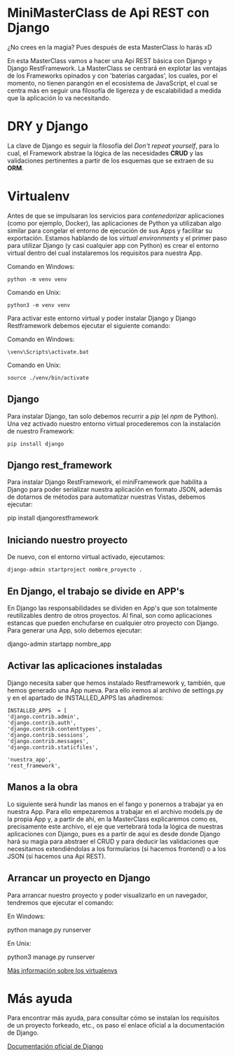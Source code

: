 # MiniMasterClass de Api REST con Django

¿No crees en la magia? Pues después de esta MasterClass lo harás xD

En esta MasterClass vamos a hacer una Api REST básica con Django y Django RestFramework. La MasterClass se centrará en explotar las ventajas de los Frameworks opinados y con 'baterías cargadas', los cuales, por el momento, no tienen parangón en el ecosistema de JavaScript, el cual se centra más en seguir una filosofía de ligereza y de escalabilidad a medida que la aplicación lo va necesitando.


# DRY y Django

La clave de Django es seguir la filosofía del *Don't repeat yourself*, para lo cual, el Framework abstrae la lógica de las necesidades **CRUD** y las validaciones pertinentes a partir de los esquemas que se extraen de su **ORM**.


# Virtualenv

Antes de que se impulsaran los servicios para *contenedorizar* aplicaciones (como por ejemplo, Docker), las aplicaciones de Python ya utilizaban algo similar para congelar el entorno de ejecución de sus Apps y facilitar su exportación. Estamos hablando de los *virtual environments* y el primer paso para utilizar Django (y casi cualquier app con Python) es crear el entorno virtual dentro del cual instalaremos los requisitos para nuestra App.

Comando en Windows:

    python -m venv venv

  Comando en Unix:

    python3 -m venv venv

Para activar este entorno virtual y poder instalar Django y Django Restframework debemos ejecutar el siguiente comando:

Comando en Windows:

    \venv\Scripts\activate.bat

Comando en Unix:

    source ./venv/bin/activate


## Django

Para instalar Django, tan solo debemos recurrir a *pip* (el *npm* de Python). Una vez activado nuestro entorno virtual procederemos con la instalación de nuestro Framework:

    pip install django

## Django rest_framework

Para instalar Django RestFramework, el miniFramework que habilita a Django para poder serializar nuestra aplicación en formato JSON, además de dotarnos de métodos para automatizar nuestras Vistas, debemos ejecutar:


pip install djangorestframework


## Iniciando nuestro proyecto

De nuevo, con el entorno virtual activado, ejecutamos:

    django-admin startproject nombre_proyecto .


## En Django, el trabajo se divide en APP's

En Django las responsabilidades se dividen en App's que son totalmente reutilizables dentro de otros proyectos. Al final, son como aplicaciones estancas que pueden enchufarse en cualquier otro proyecto con Django. Para generar una App, solo debemos ejecutar:

django-admin startapp nombre_app

## Activar las aplicaciones instaladas

Django necesita saber que hemos instalado Restframework y, también, que hemos generado una App nueva. Para ello iremos al archivo de settings.py y en el apartado de INSTALLED_APPS las añadiremos:

    INSTALLED_APPS  = [
    'django.contrib.admin',
    'django.contrib.auth',
    'django.contrib.contenttypes',
    'django.contrib.sessions',
    'django.contrib.messages',
    'django.contrib.staticfiles',

    'nuestra_app',
    'rest_framework',



## Manos a la obra

Lo siguiente será hundir las manos en el fango y ponernos a trabajar ya en nuestra App. Para ello empezaremos a trabajar en el archivo models.py de la propia App y, a partir de ahí, en la MasterClass explicaremos como es, precisamente este archivo, el eje que vertebrará toda la lógica de nuestras aplicaciones con Django, pues es a partir de aquí es desde donde Django hará su magia para abstraer el CRUD y para deducir las validaciones que necesitamos extendiéndolas a los formularios (si hacemos frontend) o a los JSON (si hacemos una Api REST).


## Arrancar un proyecto en Django

Para arrancar nuestro proyecto y poder visualizarlo en un navegador, tendremos que ejecutar el comando:

En Windows:

python manage.py runserver

En Unix:

python3 manage.py runserver

[Más información sobre los virtualenvs](https://docs.python.org/3/tutorial/venv.html)


# Más ayuda

Para encontrar más ayuda, para consultar cómo se instalan los requisitos de un proyecto forkeado, etc., os paso el enlace oficial a la documentación de Django.

[Documentación oficial de Django](https://docs.djangoproject.com/en/4.1/intro/tutorial01/)
